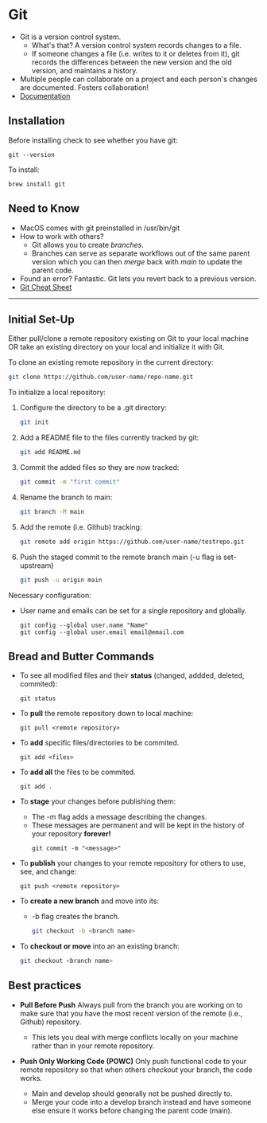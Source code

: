 Git
===

* Git is a version control system.
  * What's that? A version control system records changes to a file. 
  * If someone changes a file (i.e. writes to it or deletes from it), git records the differences between the new version and the old version, and maintains a history.
* Multiple people can collaborate on a project and each person's changes are documented. Fosters collaboration!
* <a href="https://git-scm.com/doc" target="_blank" rel="noreferrer">Documentation</a>

## Installation
Before installing check to see whether you have git:

```
git --version
```

To install:  
```
brew install git
```

## Need to Know
* MacOS comes with git preinstalled in /usr/bin/git
* How to work with others?
  * Git allows you to create <i>branches</i>. 
  * Branches can serve as separate workflows out of the same parent version which you can then <i>merge</i> back with <i>main</i> to update the parent code.
* Found an error? Fantastic. Git lets you revert back to a previous version. 
* <a href="https://www.atlassian.com/git/tutorials/atlassian-git-cheatsheet" target="_blank" rel="noreferrer">Git Cheat Sheet</a>

--------
## Initial Set-Up
Either pull/clone a remote repository existing on Git to your local machine OR take an existing directory on your local and initialize it with Git.  

To clone an existing remote repository in the current directory:
```bash
git clone https://github.com/user-name/repo-name.git
```

To initialize a local repository:

1. Configure the directory to be a .git directory:
    ```bash
    git init
    ```
2. Add a README file to the files currently tracked by git:
    ```bash
    git add README.md
    ```
3. Commit the added files so they are now tracked:
    ```bash
    git commit -m "first commit"
    ```
4. Rename the branch to main:
    ```bash
    git branch -M main
    ```
5. Add the remote (i.e. Github) tracking:
    ```bash
    git remote add origin https://github.com/user-name/testrepo.git
    ```
6. Push the staged commit to the remote branch main (-u flag is set-upstream)
    ```bash
    git push -u origin main
    ```

Necessary configuration:
* User name and emails can be set for a single repository and globally. 
    ```
    git config --global user.name "Name"
    git config --global user.email email@email.com
    ```

## Bread and Butter Commands
* To see all modified files and their <strong>status</strong> (changed, addded, deleted, commited):
    ```
    git status
    ```

* To <strong>pull</strong> the remote repository down to local machine:
    ``` 
    git pull <remote repository>
    ```

* To <strong>add</strong> specific files/directories to be commited.
    ```
    git add <files>
    ```

* To <strong>add all</strong> the files to be commited.
    ```
    git add .
    ```

* To <strong>stage</strong> your changes before publishing them: 
  * The -m flag adds a message describing the changes. 
  * These messages are permanent and will be kept in the history of your repository <strong>forever!</strong>
    ```
    git commit -m "<message>"
    ```

* To <strong>publish</strong> your changes to your remote repository for others to use, see, and change:
    ```
    git push <remote repository>
    ```

* To <strong>create a new branch</strong> and move into its:
  * -b flag creates the branch.
      ```bash
      git checkout -b <branch name>
      ```

* To <strong>checkout or move</strong> into an an existing branch:
    ```bash
    git checkout <branch name>
    ```

## Best practices
* <strong>Pull Before Push</strong> Always pull from the branch you are working on to make sure that you have the most recent version of the remote (i.e., Github) repository.
  * This lets you deal with merge conflicts locally on your machine rather than in your remote repository.  

* <strong>Push Only Working Code (POWC)</strong> Only push functional code to your remote repository so that when others <i>checkout</i> your branch, the code works.
  * Main and develop should generally not be pushed directly to.
  * Merge your code into a develop branch instead and have someone else ensure it works before changing the parent code (main).